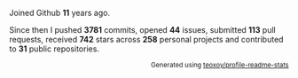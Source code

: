 Joined Github **11** years ago.

Since then I pushed **3781** commits, opened **44** issues, submitted **113** pull requests, received **742** stars across **258** personal projects and contributed to **31** public repositories.

<p align="right"><sub>Generated using <a href="https://github.com/marketplace/actions/profile-readme-stats">teoxoy/profile-readme-stats</a></sub></p>
